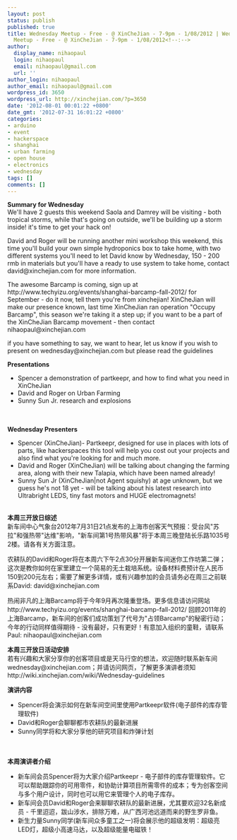 ```yaml
---
layout: post
status: publish
published: true
title: Wednesday Meetup - Free - @ XinCheJian - 7-9pm - 1/08/2012 | Wednesday
  Meetup - Free - @ XinCheJian - 7-9pm - 1/08/2012<!--:-->
author:
  display_name: nihaopaul
  login: nihaopaul
  email: nihaopaul@gmail.com
  url: ''
author_login: nihaopaul
author_email: nihaopaul@gmail.com
wordpress_id: 3650
wordpress_url: http://xinchejian.com/?p=3650
date: '2012-08-01 00:01:22 +0800'
date_gmt: '2012-07-31 16:01:22 +0800'
categories:
- arduino
- event
- hackerspace
- shanghai
- urban farming
- open house
- electronics
- wednesday
tags: []
comments: []
---
```

<p><!--:en--><strong>Summary for Wednesday</strong><br />
We'll have 2 guests this weekend Saola and Damrey will be visiting - both tropical storms, while that's going on outside, we'll be building up a storm inside! it's time to get your hack on!</p>
<p>David and Roger will be running another mini workshop this weekend, this time you'll build your own simple hydroponics box to take home, with two different systems you'll need to let David know by Wednesday, 150 - 200 rmb in materials but you'll have a ready to use system to take home, contact david@xinchejian.com for more information.</p>
<p>The awesome Barcamp is coming, sign up at http://www.techyizu.org/events/shanghai-barcamp-fall-2012/ for September - do it now, tell them you're from xinchejian! XinCheJian will make our presence known, last time XinCheJian ran operation "Occupy Barcamp", this season we're taking it a step up; if you want to be a part of the XinCheJian Barcamp movement - then contact nihaopaul@xinchejian.com</p>
<p>if you have something to say, we want to hear, let us know if you wish to present on wednesday@xinchejian.com but please read the guidelines</p>
<p><strong>Presentations</strong></p>
<ul>
<li>Spencer a demonstration of partkeepr, and how to find what you need in XinCheJian</li>
<li>David and Roger on Urban Farming</li>
<li>Sunny Sun Jr. research and explosions</li><br />
</ul><br />
<strong>Wednesday Presenters</strong></p>
<ul>
<li>Spencer (XinCheJian)- Partkeepr, designed for use in places with lots of parts, like hackerspaces this tool will help you cost out your projects and also find what you're looking for and much more.</li>
<li>David and Roger (XinCheJian) will be talking about changing the farming area, along with their new Talapia, which have been named already!</li>
<li>Sunny Sun Jr (XinCheJian|not Agent squishy) at age unknown, but we guess he's not 18 yet - will be talking about his latest research into Ultrabright LEDS, tiny fast motors and HUGE electromagnets!</li><br />
</ul><!--:--><!--:zh--><strong>本周三开放日综述 </strong><br />
新车间中心气象台2012年7月31日21点发布的上海市创客天气预报：受台风"苏拉"和强热带"达维"影响，"新车间第1号热带风暴"将于本周三晚登陆长乐路1035号2楼。请各有关方面注意。</p>
<p>农耕队的David和Roger将在本周六下午2点30分开展新车间迷你工作坊第二弹；这次是教你如何在家里建立一个简易的无土栽培系统。设备材料费预计在人民币150到200元左右；需要了解更多详情，或有兴趣参加的会员请务必在周三之前联系David: david@xinchejian.com</p>
<p>热闹非凡的上海Barcamp将于今年9月再次隆重登场。更多信息请访问网站 http://www.techyizu.org/events/shanghai-barcamp-fall-2012/ 回顾2011年的上海Barcamp，新车间的创客们成功策划了代号为"占领Barcamp"的秘密行动；今年的行动同样值得期待 - 没有最好，只有更好！有意加入组织的童鞋，请联系Paul: nihaopaul@xinchejian.com</p>
<p><strong>本周三开放日活动安排</strong><br />
若有兴趣和大家分享你的创客项目或是天马行空的想法，欢迎随时联系新车间 wednesday@xinchejian.com；并请访问网页，了解更多演讲者须知http://wiki.xinchejian.com/wiki/Wednesday-guidelines</p>
<p><strong>演讲内容</strong></p>
<ul>
<li>Spencer将会演示如何在新车间空间里使用Partkeepr软件(电子部件的库存管理软件)</li>
<li>David和Roger会聊聊都市农耕队的最新进展</li>
<li>Sunny同学将和大家分享他的研究项目和炸弹计划</li><br />
</ul><br />
<strong>本周演讲者介绍</strong></p>
<ul>
<li>新车间会员Spencer将为大家介绍Partkeepr - 电子部件的库存管理软件。它可以帮助跟踪你的可用零件，和协助计算项目所需零件的成本；专为创客空间与多个用户设计，同时也可以用它来管理个人的电子库存。</li>
<li>新车间会员David和Roger会来聊聊农耕队的最新进展，尤其要欢迎32名新成员 - 千里迢迢，跋山涉水，排除万难，从广西河池远道而来的野生罗非鱼。</li>
<li>新生力量Sunny同学(新车间众多童工之一)将会展示他的超级发明：超级亮LED灯，超级小高速马达，以及超级能量电磁铁！</li><br />
</ul><!--:--></p>
